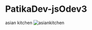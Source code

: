 # PatikaDev-jsOdev3
asian kitchen
![asiankitchen](https://user-images.githubusercontent.com/111642879/190859562-e15eab72-203f-4a4f-87d6-c2b84ec49e3f.gif)

